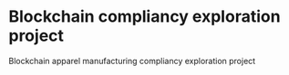 # Blockchain compliancy exploration project

Blockchain apparel manufacturing compliancy exploration project
